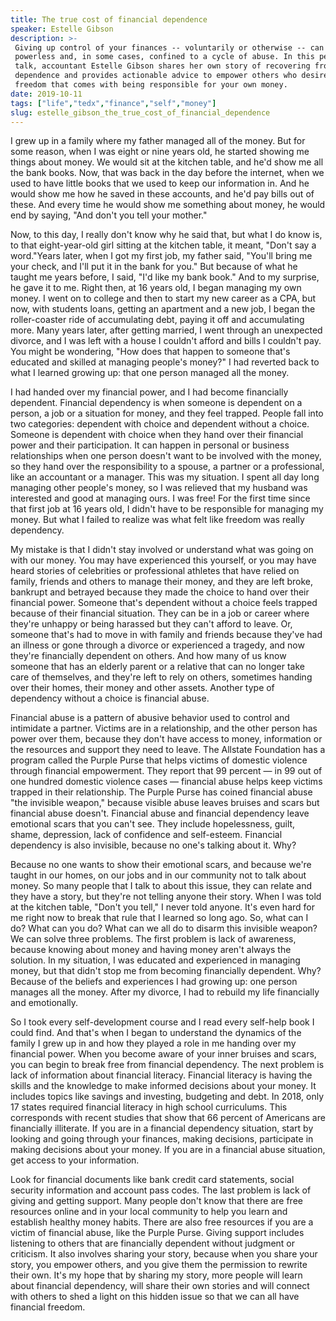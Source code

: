 ```yaml
---
title: The true cost of financial dependence
speaker: Estelle Gibson
description: >-
 Giving up control of your finances -- voluntarily or otherwise -- can leave you
 powerless and, in some cases, confined to a cycle of abuse. In this personal
 talk, accountant Estelle Gibson shares her own story of recovering from financial
 dependence and provides actionable advice to empower others who desire the
 freedom that comes with being responsible for your own money.
date: 2019-10-11
tags: ["life","tedx","finance","self","money"]
slug: estelle_gibson_the_true_cost_of_financial_dependence
---
```


I grew up in a family where my father managed all of the money. But for some reason, when
I was eight or nine years old, he started showing me things about money. We would sit at
the kitchen table, and he'd show me all the bank books. Now, that was back in the day
before the internet, when we used to have little books that we used to keep our
information in. And he would show me how he saved in these accounts, and he'd pay bills
out of these. And every time he would show me something about money, he would end by
saying, "And don't you tell your mother."

Now, to this day, I really don't know why he said that, but what I do know is, to that
eight-year-old girl sitting at the kitchen table, it meant, "Don't say a word."Years
later, when I got my first job, my father said, "You'll bring me your check, and I'll put
it in the bank for you." But because of what he taught me years before, I said, "I'd like
my bank book." And to my surprise, he gave it to me. Right then, at 16 years old, I began
managing my own money. I went on to college and then to start my new career as a CPA, but
now, with students loans, getting an apartment and a new job, I began the roller-coaster
ride of accumulating debt, paying it off and accumulating more. Many years later, after
getting married, I went through an unexpected divorce, and I was left with a house I
couldn't afford and bills I couldn't pay. You might be wondering, "How does that happen to
someone that's educated and skilled at managing people's money?" I had reverted back to
what I learned growing up: that one person managed all the money.

I had handed over my financial power, and I had become financially dependent. Financial
dependency is when someone is dependent on a person, a job or a situation for money, and
they feel trapped. People fall into two categories: dependent with choice and dependent
without a choice. Someone is dependent with choice when they hand over their financial
power and their participation. It can happen in personal or business relationships when
one person doesn't want to be involved with the money, so they hand over the
responsibility to a spouse, a partner or a professional, like an accountant or a
manager. This was my situation. I spent all day long managing other people's money, so I
was relieved that my husband was interested and good at managing ours. I was free! For the
first time since that first job at 16 years old, I didn't have to be responsible for
managing my money. But what I failed to realize was what felt like freedom was really
dependency.

My mistake is that I didn't stay involved or understand what was going on with our
money. You may have experienced this yourself, or you may have heard stories of celebrities
or professional athletes that have relied on family, friends and others to manage their
money, and they are left broke, bankrupt and betrayed because they made the choice to hand
over their financial power. Someone that's dependent without a choice feels trapped
because of their financial situation. They can be in a job or career where they're unhappy
or being harassed but they can't afford to leave. Or, someone that's had to move in with
family and friends because they've had an illness or gone through a divorce or experienced
a tragedy, and now they're financially dependent on others. And how many of us know
someone that has an elderly parent or a relative that can no longer take care of
themselves, and they're left to rely on others, sometimes handing over their homes, their
money and other assets. Another type of dependency without a choice is financial
abuse.

Financial abuse is a pattern of abusive behavior used to control and intimidate a partner.
Victims are in a relationship, and the other person has power over them, because they
don't have access to money, information or the resources and support they need to
leave. The Allstate Foundation has a program called the Purple Purse that helps victims of
domestic violence through financial empowerment. They report that 99 percent — in 99 out
of one hundred domestic violence cases — financial abuse helps keep victims trapped in
their relationship. The Purple Purse has coined financial abuse "the invisible weapon,"
because visible abuse leaves bruises and scars but financial abuse doesn't. Financial
abuse and financial dependency leave emotional scars that you can't see. They include
hopelessness, guilt, shame, depression, lack of confidence and self-esteem. Financial
dependency is also invisible, because no one's talking about it. Why?

Because no one wants to show their emotional scars, and because we're taught in our homes,
on our jobs and in our community not to talk about money. So many people that I talk to
about this issue, they can relate and they have a story, but they're not telling anyone
their story. When I was told at the kitchen table, "Don't you tell," I never told anyone.
It's even hard for me right now to break that rule that I learned so long ago. So, what can
I do? What can you do? What can we all do to disarm this invisible weapon? We can solve
three problems. The first problem is lack of awareness, because knowing about money and
having money aren't always the solution. In my situation, I was educated and experienced
in managing money, but that didn't stop me from becoming financially dependent. Why?
Because of the beliefs and experiences I had growing up: one person manages all the money.
After my divorce, I had to rebuild my life financially and emotionally.

So I took every self-development course and I read every self-help book I could find. And
that's when I began to understand the dynamics of the family I grew up in and how they
played a role in me handing over my financial power. When you become aware of your inner
bruises and scars, you can begin to break free from financial dependency. The next problem
is lack of information about financial literacy. Financial literacy is having the skills
and the knowledge to make informed decisions about your money. It includes topics like
savings and investing, budgeting and debt. In 2018, only 17 states required financial
literacy in high school curriculums. This corresponds with recent studies that show that
66 percent of Americans are financially illiterate. If you are in a financial dependency
situation, start by looking and going through your finances, making decisions, participate
in making decisions about your money. If you are in a financial abuse situation, get
access to your information.

Look for financial documents like bank credit card statements, social security information
and account pass codes. The last problem is lack of giving and getting support. Many people
don't know that there are free resources online and in your local community to help you
learn and establish healthy money habits. There are also free resources if you are a
victim of financial abuse, like the Purple Purse. Giving support includes listening to
others that are financially dependent without judgment or criticism. It also involves
sharing your story, because when you share your story, you empower others, and you give
them the permission to rewrite their own. It's my hope that by sharing my story, more
people will learn about financial dependency, will share their own stories and will
connect with others to shed a light on this hidden issue so that we can all have financial
freedom.

<!--
ad_duration=3.33
comment_count=8
event="TEDxDayton"
external_duration=0
external_start_time=0
has_talk_citation=1
intro_duration=11.82
is_subtitle_required="False"
is_talk_featured="True"
language="en"
language_swap="False"
native_language="en"
number_of_related_talks=6
number_of_speakers=1
number_of_subtitled_videos=7
number_of_tags=5
number_of_talk_download_languages=7
number_of_talk_more_resources=0
number_of_talk_recommendations=0
number_of_talks_take_actions=3
post_ad_duration=0.83
published_timestamp="2020-06-01 15:32:23"
recording_date="2019-10-11"
speaker_description="Accountant"
speaker_is_published=1
speaker_name="Estelle Gibson"
talk_more_resources=[]
talk_name="The true cost of financial dependence"
talks_tags=["life","tedx","finance","self","money"]
url_audio="https://download.ted.com/talks/EstelleGibson_2019X.mp3?apikey=acme-roadrunner"
url_photo_speaker="https://pe.tedcdn.com/images/ted/dd7d27a43e7c8691759fc07ecd606c7af7794f3d_254x191.jpg"
url_photo_talk="https://s3.amazonaws.com/talkstar-photos/uploads/3046024c-3a81-4d32-8a43-4a6922c3ef43/EstelleGibson_2019X-embed.jpg"
url_webpage="https://www.ted.com/talks/estelle_gibson_the_true_cost_of_financial_dependence"
video_type_name="TEDx Talk"
-->